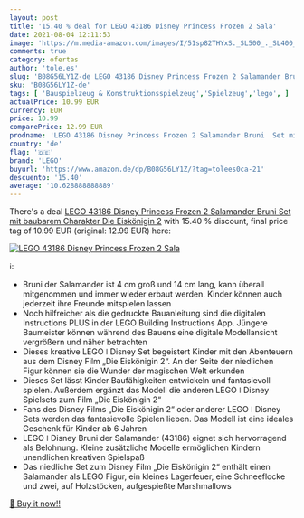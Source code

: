 ```yaml
---
layout: post
title: '15.40 % deal for LEGO 43186 Disney Princess Frozen 2 Sala'
date: 2021-08-04 12:11:53
image: 'https://m.media-amazon.com/images/I/51sp82THYxS._SL500_._SL400_.jpg'
comments: true
category: ofertas
author: 'tole.es'
slug: 'B08G56LY1Z-de LEGO 43186 Disney Princess Frozen 2 Salamander Bruni Set...'
sku: 'B08G56LY1Z-de'
tags: [ 'Bauspielzeug & Konstruktionsspielzeug','Spielzeug','lego', ]
actualPrice: 10.99 EUR
currency: EUR
price: 10.99
comparePrice: 12.99 EUR
prodname: 'LEGO 43186 Disney Princess Frozen 2 Salamander Bruni  Set mit baubarem Charakter  Die Eiskönigin 2'
country: 'de'
flag: '🇩🇪'
brand: 'LEGO'
buyurl: 'https://www.amazon.de/dp/B08G56LY1Z/?tag=tolees0ca-21'
descuento: '15.40'
average: '10.628888888889'
---
```


There's a deal [LEGO 43186 Disney Princess Frozen 2 Salamander Bruni  Set mit baubarem Charakter  Die Eiskönigin 2](https://www.amazon.de/dp/B08G56LY1Z/?tag=tolees0ca-21)  with  15.40 % discount, final price tag of  10.99 EUR (original: 12.99 EUR) here:

[![LEGO 43186 Disney Princess Frozen 2 Sala](https://m.media-amazon.com/images/I/51sp82THYxS._SL500_._SL400_.jpg)](https://www.amazon.de/dp/B08G56LY1Z/?tag=tolees0ca-21)

ℹ️:

- Bruni der Salamander ist 4 cm groß und 14 cm lang, kann überall mitgenommen und immer wieder erbaut werden. Kinder können auch jederzeit ihre Freunde mitspielen lassen
- Noch hilfreicher als die gedruckte Bauanleitung sind die digitalen Instructions PLUS in der LEGO Building Instructions App. Jüngere Baumeister können während des Bauens eine digitale Modellansicht vergrößern und näher betrachten
- Dieses kreative LEGO ǀ Disney Set begeistert Kinder mit den Abenteuern aus dem Disney Film „Die Eiskönigin 2“. An der Seite der niedlichen Figur können sie die Wunder der magischen Welt erkunden
- Dieses Set lässt Kinder Baufähigkeiten entwickeln und fantasievoll spielen. Außerdem ergänzt das Modell die anderen LEGO ǀ Disney Spielsets zum Film „Die Eiskönigin 2“
- Fans des Disney Films „Die Eiskönigin 2“ oder anderer LEGO ǀ Disney Sets werden das fantasievolle Spielen lieben. Das Modell ist eine ideales Geschenk für Kinder ab 6 Jahren
- LEGO ǀ Disney Bruni der Salamander (43186) eignet sich hervorragend als Belohnung. Kleine zusätzliche Modelle ermöglichen Kindern unendlichen kreativen Spielspaß
- Das niedliche Set zum Disney Film „Die Eiskönigin 2“ enthält einen Salamander als LEGO Figur, ein kleines Lagerfeuer, eine Schneeflocke und zwei, auf Holzstöcken, aufgespießte Marshmallows

[🛒 Buy it now!!](https://www.amazon.de/dp/B08G56LY1Z/?tag=tolees0ca-21)
